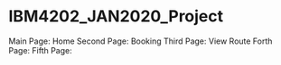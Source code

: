 # IBM4202_JAN2020_Project

Main Page: Home
Second Page: Booking
Third Page: View Route
Forth Page: 
Fifth Page: 